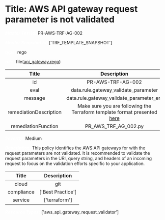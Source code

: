 



# Title: AWS API gateway request parameter is not validated


***<font color="white">Master Test Id:</font>*** PR-AWS-TRF-AG-002

***<font color="white">Master Snapshot Id:</font>*** ['TRF_TEMPLATE_SNAPSHOT']

***<font color="white">type:</font>*** rego

***<font color="white">rule:</font>*** file([api_gateway.rego])  
  
  
  
  

|Title|Description|
| :---: | :---: |
|id|PR-AWS-TRF-AG-002|
|eval|data.rule.gateway_validate_parameter|
|message|data.rule.gateway_validate_parameter_err|
|remediationDescription|Make sure you are following the Terraform template format presented <a href='https://registry.terraform.io/providers/hashicorp/aws/latest/docs/resources/api_gateway_request_validator' target='_blank'>here</a>|
|remediationFunction|PR_AWS_TRF_AG_002.py|


***<font color="white">Severity:</font>*** Medium

***<font color="white">Description:</font>*** This policy identifies the AWS API gateways for with the request parameters are not validated. It is recommended to validate the request parameters in the URI, query string, and headers of an incoming request to focus on the validation efforts specific to your application.
  
  
  

|Title|Description|
| :---: | :---: |
|cloud|git|
|compliance|['Best Practice']|
|service|['terraform']|


***<font color="white">Resource Types:</font>*** ['aws_api_gateway_request_validator']


[api_gateway.rego]: https://github.com/prancer-io/prancer-compliance-test/tree/master/aws/terraform/api_gateway.rego
